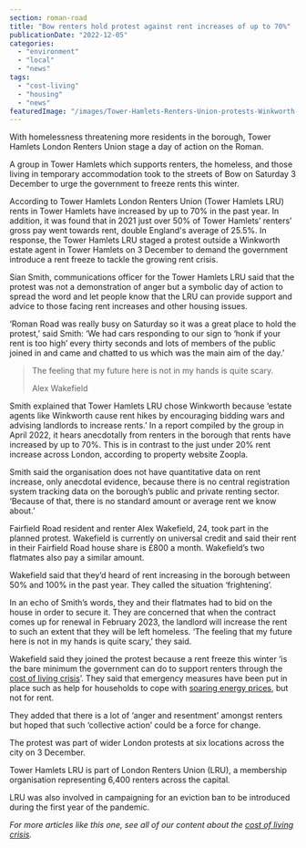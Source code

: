 ```yaml
---
section: roman-road
title: "Bow renters hold protest against rent increases of up to 70%"
publicationDate: "2022-12-05"
categories: 
  - "environment"
  - "local"
  - "news"
tags: 
  - "cost-living"
  - "housing"
  - "news"
featuredImage: "/images/Tower-Hamlets-Renters-Union-protests-Winkworth-Roman-Road-Bow.jpg"
---
```


With homelessness threatening more residents in the borough, Tower Hamlets London Renters Union stage a day of action on the Roman.

A group in Tower Hamlets which supports renters, the homeless, and those living in temporary accommodation took to the streets of Bow on Saturday 3 December to urge the government to freeze rents this winter.

According to Tower Hamlets London Renters Union (Tower Hamlets LRU) rents in Tower Hamlets have increased by up to 70% in the past year. In addition, it was found that in 2021 just over 50% of Tower Hamlets’ renters’ gross pay went towards rent, double England's average of 25.5%. In response, the Tower Hamlets LRU staged a protest outside a Winkworth estate agent in Tower Hamlets on 3 December to demand the government introduce a rent freeze to tackle the growing rent crisis.

Sian Smith, communications officer for the Tower Hamlets LRU said that the protest was not a demonstration of anger but a symbolic day of action to spread the word and let people know that the LRU can provide support and advice to those facing rent increases and other housing issues. 

‘Roman Road was really busy on Saturday so it was a great place to hold the protest,’ said Smith: ‘We had cars responding to our sign to ‘honk if your rent is too high’ every thirty seconds and lots of members of the public joined in and came and chatted to us which was the main aim of the day.’ 

> The feeling that my future here is not in my hands is quite scary.
> 
> Alex Wakefield

Smith explained that Tower Hamlets LRU chose Winkworth because ‘estate agents like Winkworth cause rent hikes by encouraging bidding wars and advising landlords to increase rents.’ In a report compiled by the group in April 2022, it hears anecdotally from renters in the borough that rents have increased by up to 70%. This is in contrast to the just under 20% rent increase across London, according to property website Zoopla.

Smith said the organisation does not have quantitative data on rent increase, only anecdotal evidence, because there is no central registration system tracking data on the borough’s public and private renting sector. ‘Because of that, there is no standard amount or average rent we know about.’

Fairfield Road resident and renter Alex Wakefield, 24, took part in the planned protest. Wakefield is currently on universal credit and said their rent in their Fairfield Road house share is £800 a month. Wakefield’s two flatmates also pay a similar amount. 

Wakefield said that they’d heard of rent increasing in the borough between 50% and 100% in the past year. They called the situation ‘frightening’. 

In an echo of Smith’s words, they and their flatmates had to bid on the house in order to secure it. They are concerned that when the contract comes up for renewal in February 2023, the landlord will increase the rent to such an extent that they will be left homeless. ‘The feeling that my future here is not in my hands is quite scary,’ they said. 

Wakefield said they joined the protest because a rent freeze this winter ‘is the bare minimum the government can do to support renters through the [cost of living crisis](https://romanroadlondon.com/cost-living-crisis-working-overtime/)’. They said that emergency measures have been put in place such as help for households to cope with [soaring energy prices](https://romanroadlondon.com/cost-of-living-energy-crisis-tower-hamlets/), but not for rent. 

They added that there is a lot of ‘anger and resentment’ amongst renters but hoped that such ‘collective action’ could be a force for change. 

The protest was part of wider London protests at six locations across the city on 3 December. 

Tower Hamlets LRU is part of London Renters Union (LRU), a membership organisation representing 6,400 renters across the capital. 

LRU was also involved in campaigning for an eviction ban to be introduced during the first year of the pandemic. 

_For more articles like this one, see all of our content about the_ [_cost of living crisis_](https://romanroadlondon.com/articles/cost-living/)_._ 


